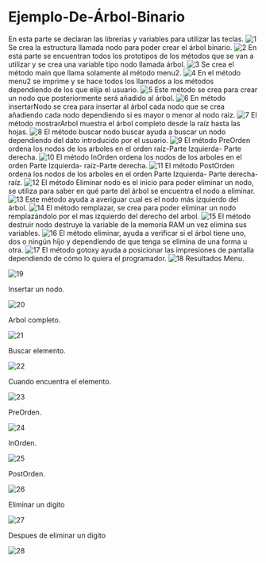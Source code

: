 # Ejemplo-De-Árbol-Binario

En esta parte se declaran las librerías y variables para utilizar las teclas. 
![1](https://user-images.githubusercontent.com/71307223/97347132-f5315280-1851-11eb-8a39-92d3e261aef2.png)
Se crea la estructura llamada nodo para poder crear el árbol binario.
![2](https://user-images.githubusercontent.com/71307223/97347136-f5315280-1851-11eb-9c69-3faea27dbeb5.png)
En esta parte se encuentran todos los prototipos de los métodos que se van a utilizar y se crea una variable tipo nodo llamada árbol.
![3](https://user-images.githubusercontent.com/71307223/97347138-f5c9e900-1851-11eb-92dd-264ae76f21fb.png)
Se crea el método main que llama solamente al método menu2.
![4](https://user-images.githubusercontent.com/71307223/97347087-ecd91780-1851-11eb-9167-0608c3553a84.png)
En el método menu2 se imprime y se hace todos los llamados a los métodos dependiendo de los que elija el usuario.
![5](https://user-images.githubusercontent.com/71307223/97347090-ee0a4480-1851-11eb-9c14-f810be8fdcfa.png)
Este método se crea para crear un nodo que posteriormente será añadido al árbol.
![6](https://user-images.githubusercontent.com/71307223/97347094-ee0a4480-1851-11eb-80e2-fb75e349827b.png)
En método insertarNodo se crea para insertar al árbol cada nodo que se crea añadiendo cada nodo dependiendo si es mayor o menor al nodo raiz.
![7](https://user-images.githubusercontent.com/71307223/97347095-eea2db00-1851-11eb-9e96-ebadaac6941c.png)
El método mostrarArbol muestra el árbol completo desde la raíz hasta las hojas.
![8](https://user-images.githubusercontent.com/71307223/97347097-eea2db00-1851-11eb-8db4-75305aaa1286.png)
El método buscar nodo buscar ayuda a buscar un nodo dependiendo del dato introducido por el usuario.
![9](https://user-images.githubusercontent.com/71307223/97347098-ef3b7180-1851-11eb-964d-77feed6fc5e7.png)
El método PreOrden ordena los nodos de los arboles en el orden raíz-Parte Izquierda- Parte derecha.
![10](https://user-images.githubusercontent.com/71307223/97347099-efd40800-1851-11eb-8a1d-b716fc68b17a.png)
El método InOrden ordena los nodos de los arboles en el orden Parte Izquierda- raíz-Parte derecha.
![11](https://user-images.githubusercontent.com/71307223/97347100-efd40800-1851-11eb-9279-48e5dcc978a7.png)
El método PostOrden ordena los nodos de los arboles en el orden Parte Izquierda- Parte derecha- raíz.
![12](https://user-images.githubusercontent.com/71307223/97347101-f06c9e80-1851-11eb-8a41-777d30f4d34d.png)
El método Eliminar nodo es el inicio para poder eliminar un nodo, se utiliza para saber en qué parte del árbol se encuentra el nodo a eliminar.
![13](https://user-images.githubusercontent.com/71307223/97347104-f06c9e80-1851-11eb-8279-391ec8ded2a3.png)
Este método ayuda a averiguar cual es el nodo más izquierdo del árbol.
![14](https://user-images.githubusercontent.com/71307223/97347108-f1053500-1851-11eb-8ebc-037ab529baf8.png)
El método remplazar, se crea para poder eliminar un nodo remplazándolo por el mas izquierdo del derecho del arbol.
![15](https://user-images.githubusercontent.com/71307223/97347111-f1053500-1851-11eb-8908-f29176be80c6.png)
El método destruir nodo destruye la variable de la memoria RAM un vez elimina sus variables.
![16](https://user-images.githubusercontent.com/71307223/97347113-f19dcb80-1851-11eb-9416-97b3c950831f.png)
El método eliminar, ayuda a verificar si el árbol tiene uno, dos o ningún hijo y dependiendo de que tenga se elimina de una forma u otra.
![17](https://user-images.githubusercontent.com/71307223/97347114-f19dcb80-1851-11eb-8286-c15e0b626bd2.png)
El método gotoxy ayuda a posicionar las impresiones de pantalla dependiendo de cómo lo quiera el programador.
![18](https://user-images.githubusercontent.com/71307223/97347115-f19dcb80-1851-11eb-9c26-3f0f9d812469.png)
Resultados
Menu.

![19](https://user-images.githubusercontent.com/71307223/97347116-f2366200-1851-11eb-84a8-f1692b65b923.png)

Insertar un nodo.

![20](https://user-images.githubusercontent.com/71307223/97347118-f2366200-1851-11eb-9940-89bbcd806281.png)

Arbol completo.

![21](https://user-images.githubusercontent.com/71307223/97347119-f2cef880-1851-11eb-93db-b7baae2a01ce.png)

Buscar elemento.

![22](https://user-images.githubusercontent.com/71307223/97347120-f2cef880-1851-11eb-915a-b5ed5d0e343c.png)

Cuando encuentra el elemento.

![23](https://user-images.githubusercontent.com/71307223/97347122-f3678f00-1851-11eb-9665-80fe6db0e58f.png)

PreOrden.

![24](https://user-images.githubusercontent.com/71307223/97347123-f3678f00-1851-11eb-84ab-09de110c9812.png)

InOrden.

![25](https://user-images.githubusercontent.com/71307223/97347125-f4002580-1851-11eb-9059-07ab9ee02a5e.png)

PostOrden.

![26](https://user-images.githubusercontent.com/71307223/97347126-f4002580-1851-11eb-88f8-729983647d20.png)

Eliminar un digito

![27](https://user-images.githubusercontent.com/71307223/97347127-f498bc00-1851-11eb-9f70-7a19bdb2cecd.png)

Despues de eliminar un digito

![28](https://user-images.githubusercontent.com/71307223/97347129-f498bc00-1851-11eb-88c8-a8b955e1e913.png)
